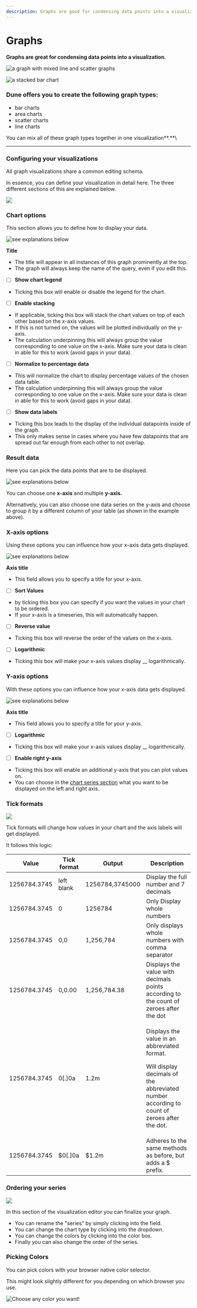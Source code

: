 ```yaml
---
description: Graphs are good for condensing data points into a visualization.
---
```


# Graphs

**Graphs are great for condensing data points into a visualization.**

![a graph with mixed line and scatter graphs](../../assets/image.png)

![a stacked bar chart](<../../assets/image (19).png>)

### Dune offers you to create the following graph types:

* bar charts
* area charts
* scatter charts
* line charts

You can mix all of these graph types together in one visualization\*\*.\*\*\\

***

### Configuring your visualizations

All graph visualizations share a common editing schema.

In essence, you can define your visualization in detail here. The three different sections of this are explained below.

![](<../../assets/image (47).png>)

### Chart options

This section allows you to define how to display your data.

![see explanations below](<../../assets/image (50).png>)

**Title**

* The title will appear in all instances of this graph prominently at the top.
* The graph will always keep the name of the query, even if you edit this.

<!---->

* [ ] **Show chart legend**

<!---->

* Ticking this box will enable or disable the legend for the chart.

<!---->

* [ ] **Enable stacking**

<!---->

* If applicable, ticking this box will stack the chart values on top of each other based on the x-axis values.
* If this is not turned on, the values will be plotted individually on the y-axis.
* The calculation underpinning this will always group the value corresponding to one value on the x-axis. Make sure your data is clean in able for this to work (avoid gaps in your data).

<!---->

* [ ] **Normalize to percentage data**

<!---->

* This will normalize the chart to display percentage values of the chosen data table.
* The calculation underpinning this will always group the value corresponding to one value on the x-axis. Make sure your data is clean in able for this to work (avoid gaps in your data).

<!---->

* [ ] **Show data labels**

<!---->

* Ticking this box leads to the display of the individual datapoints inside of the graph.
* This only makes sense in cases where you have few datapoints that are spread out far enough from each other to not overlap.

### Result data

Here you can pick the data points that are to be displayed.

![see explanations below](<../../assets/image (29).png>)

You can choose one **x-axis** and multiple **y-axis.**

Alternatively, you can also choose one data series on the y-axis and choose to group it by a different column of your table (as shown in the example above).

### **X-axis options**

Using these options you can influence how your x-axis data gets displayed.

![see explanations below](<../../assets/image (9).png>)

**Axis title**

* This field allows you to specify a title for your x-axis.

<!---->

* [ ] **Sort Values**

<!---->

* by ticking this box you can specify if you want the values in your chart to be ordered.
* If your x-axis is a timeseries, this will automatically happen.

<!---->

* [ ] **Reverse value**

<!---->

* Ticking this box will reverse the order of the values on the x-axis.

<!---->

* [ ] **Logarithmic**

<!---->

* Ticking this box will make your x-axis values display \_\_ logarithmically.

### **Y-axis options**

With these options you can influence how your x-axis data gets displayed.

![see explanations below](<../../assets/image (16).png>)

**Axis title**

* This field allows you to specify a title for your y-axis.

<!---->

* [ ] **Logarithmic**

<!---->

* Ticking this box will make your x-axis values display \_\_ logarithmically.

<!---->

* [ ] **Enable right y-axis**

<!---->

* Ticking this box will enable an additional y-axis that you can plot values on.
* You can choose in the [chart series section](graphs.md#ordering-your-series) what you want to be displayed on the left and right axis.

### **Tick formats**

![](<../../assets/image (21).png>)

Tick formats will change how values in your chart and the axis labels will get displayed.

It follows this logic:

| Value        | Tick format | Output          | Description                                                                                                                                           |
| ------------ | ----------- | --------------- | ----------------------------------------------------------------------------------------------------------------------------------------------------- |
| 1256784.3745 | left blank  | 1256784,3745000 | Display the full number and 7 decimals                                                                                                                |
| 1256784.3745 | 0           | 1256784         | Only Display whole numbers                                                                                                                            |
| 1256784.3745 | 0,0         | 1,256,784       | Only displays whole numbers with comma separator                                                                                                      |
| 1256784.3745 | 0,0.00      | 1,256,784.38    | Displays the value with decimals points according to the count of zeroes after the dot                                                                |
| 1256784.3745 | 0\[.]0a     | 1.2m            | <p>Displays the value in an abbreviated format.</p><p>Will display decimals of the abbreviated number according to count of zeroes after the dot.</p> |
| 1256784.3745 | $0\[.]0a    | $1.2m           | Adheres to the same methods as before, but adds a $ prefix.                                                                                           |

### Ordering your series

![](<../../assets/image (4).png>)

In this section of the visualization editor you can finalize your graph.

* You can rename the "series" by simply clicking into the field.
* You can change the chart type by clicking into the dropdown.
* You can change the colors by clicking into the color box.
* Finally you can also change the order of the series.

### Picking Colors

You can pick colors with your browser native color selector.

This might look slightly different for you depending on which browser you use.

![Choose any color you want!](<../../assets/2021-11-26 17-25-04.gif>)
